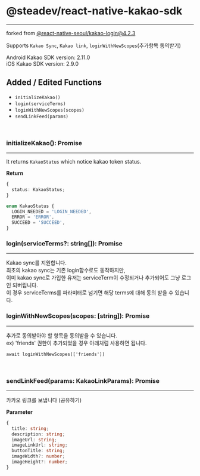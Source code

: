 # @steadev/react-native-kakao-sdk

---

forked from [@react-native-seoul/kakao-login@4.2.3](https://www.npmjs.com/package/@react-native-seoul/kakao-login)

Supports `Kakao Sync`, `Kakao link`, `loginWithNewScopes`(추가항목 동의받기)

Android Kakao SDK version: 2.11.0<br />
iOS Kakao SDK version: 2.9.0<br />

## Added / Edited Functions

- `initializeKakao()`
- `login(serviceTerms)`
- `loginWithNewScopes(scopes)`
- `sendLinkFeed(params)`

<br />

### initializeKakao(): Promise<void>

---

It returns `KakaoStatus` which notice kakao token status.<br />

<b>Return</b>

```typescript
{
  status: KakaoStatus;
}

enum KakaoStatus {
  LOGIN_NEEDED = 'LOGIN_NEEDED',
  ERROR = 'ERROR',
  SUCCEED = 'SUCCEED',
}
```

### login(serviceTerms?: string[]): Promise<KakaoOAuthToken>

---

Kakao sync를 지원합니다.<br />
최초의 kakao sync는 기존 login함수로도 동작하지만,<br />
이미 kakao sync로 가입한 유저는 serviceTerm이 수정되거나 추가되어도 그냥 로그인 되버립니다.<br />
이 경우 serviceTerms를 파라미터로 넘기면 해당 terms에 대해 동의 받을 수 있습니다.<br />

### loginWithNewScopes(scopes: [string]): Promise<KakaoOAuthToken>

---

추가로 동의받아야 할 항목을 동의받을 수 있습니다.<br />
ex) 'friends' 권한이 추가되었을 경우 아래처럼 사용하면 됩니다.

`await loginWithNewScopes(['friends'])`

<br />

### sendLinkFeed(params: KakaoLinkParams): Promise<void>

---

카카오 링크를 보냅니다 (공유하기)

<b>Parameter</b>

```typescript
{
  title: string;
  description: string;
  imageUrl: string;
  imageLinkUrl: string;
  buttonTitle: string;
  imageWidth?: number;
  imageHeight?: number;
}
```
